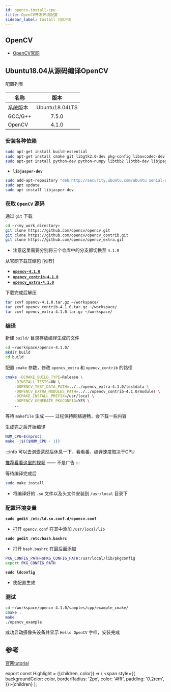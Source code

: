 ```yaml
---
id: opencv-install-cpu
title: OpenCV开发环境配置
sidebar_label: Install（仅CPU）
---
```

## OpenCV


- [OpenCV官网](https://opencv.org/)

## Ubuntu18.04从源码编译OpenCV

配置列表

名称 | 版本 |
---------|:--------:|
 系统版本 | Ubuntu18.04LTS |
 GCC/G++ | 7.5.0 |
 OpenCV | 4.1.0 |

### 安装各种依赖

``` bash
sudo apt-get install build-essential
sudo apt-get install cmake git libgtk2.0-dev pkg-config libavcodec-dev libavformat-dev libswscale-dev
sudo apt-get install python-dev python-numpy libtbb2 libtbb-dev libjpeg-dev libpng-dev libtiff-dev libdc1394-22
```

- **`libjasper-dev`**

``` bash
sudo add-apt-repository "deb http://security.ubuntu.com/ubuntu xenial-security main"
sudo apt update
sudo apt install libjasper-dev
```

### 获取 **`OpenCV`** 源码
通过 `git` 下载

``` bash
cd ~/<my_work_directory>
git clone https://github.com/opencv/opencv.git
git clone https://github.com/opencv/opencv_contrib.git
git clone https://github.com/opencv/opencv_extra.git
```

- 注意这里需要分别将三个仓库中的分支都切换至 `4.1.0`

从官网下载压缩包 <Highlight color="#25c2a0">[推荐]</Highlight>

- [**`opencv-4.1.0`**](https://github.com/opencv/opencv/releases/tag/4.1.0)
- [**`opencv_contrib-4.1.0`**](https://github.com/opencv/opencv_contrib/releases/tag/4.1.0)
- [**`opencv_extra-4.1.0`**](https://github.com/opencv/opencv_extra/releases/tag/4.1.0)

下载完成后解压

``` bash
tar zxvf opencv-4.1.0.tar.gz ~/workspace/
tar zxvf opencv_contrib-4.1.0.tar.gz ~/workspace/
tar zxvf opencv_extra-4.1.0.tar.gz ~/workspace/
```

### 编译
新建 `build/` 目录存放编译生成的文件

``` bash
cd ~/workspace/opencv-4.1.0/
mkdir build
cd build
```

配置 `cmake` 参数，修改 `opencv_extra` 和 `opencv_contrib` 的路径

``` bash
cmake -DCMAKE_BUILD_TYPE=Release \
    -DINSTALL_TESTS=ON \
    -DOPENCV_TEST_DATA_PATH=../../opencv_extra-4.1.0/testdata \
    -DOPENCV_EXTRA_MODULES_PATH=../../opencv_contrib-4.1.0/modules \
    -DCMAKE_INSTALL_PREFIX=/usr/local \
    -DOPENCV_GENERATE_PKGCONFIG=YES \
    ..
```

等待 `makefile` 生成 —— 过程保持网络通畅，会下载一些内容

生成完之后开始编译

``` bash
NUM_CPU=$(nproc)
make -j$(($NUM_CPU - 1))
```

:::info
可以去泡壶茶然后休息一下，看看番，编译速度取决于CPU

[推荐看看这里的视频](https://space.bilibili.com/483818980) —— 不是广告
:::

等待编译完成后

``` bash
sudo make install
```
- 将编译好的 `.so` 文件以及头文件安装到 `/usr/local` 目录下

### 配置环境变量
**`sudo gedit /etc/ld.so.conf.d/opencv.conf`**

- 打开 `opencv.conf` 在其中添加 `/usr/local/lib`

**`sudo gedit /etc/bash.bashrc`**

- 打开 `bash.bashrc` 在最后面添加

``` bash
PKG_CONFIG_PATH=$PKG_CONFIG_PATH:/usr/local/lib/pkgconfig 
export PKG_CONFIG_PATH
```

**`sudo ldconfig`**

- 使配置生效

### 测试
``` bash
cd ~/workspace/opencv-4.1.0/samples/cpp/example_cmake/
cmake .
make
./opencv_example
```

成功启动摄像头设备并显示 `Hello OpenCV` 字样，安装完成

## 参考
[官网tutorial](https://docs.opencv.org/4.1.0/d7/d9f/tutorial_linux_install.html)

export const Highlight = ({children, color}) => ( <span style={{
    backgroundColor: color,
    borderRadius: '2px',
    color: '#fff',
    padding: '0.2rem',
    }}>{children}</span> );